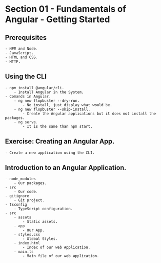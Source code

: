 # Section 01 - Fundamentals of Angular - Getting Started

## Prerequisites

    - NPM and Node.
    - JavaScript.
    - HTML and CSS.
    - HTTP.

## Using the CLI

    - npm install @angular/cli.
        - Install Angular in the System.
    - Comands in Angular.
        - ng new flopbuster --dry-run.
            - No install, just display what would be.
        - ng new flopbuster --skip-install.
            - Create the Angular applications but it does not install the packages.
        - ng serve.
            - It is the same than npm start.

## Exercise: Creating an Angular App.
    
    - Create a new application using the CLI.

## Introduction to an Angular Application.
    
    - node_modules
        - Our packages.
    - src 
        - Our code.
    - gitignore
        - Git project.
    - tsconfig
        - TypeScript configuration.
    - src 
        - assets 
            - Static assets.
        - app
            - Our App.
        - styles.css
            - Global Styles.
        - index.html
            - Index of our web Application.
        - main.ts
            - Main file of our web application.